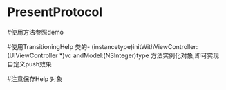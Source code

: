 # PresentProtocol


#使用方法参照demo 

#使用TransitioningHelp 类的- (instancetype)initWithViewController:(UIViewController *)vc andModel:(NSInteger)type 方法实例化对象,即可实现自定义push效果


#注意保存Help 对象
